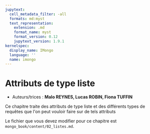 ```yaml
---
jupytext:
  cell_metadata_filter: -all
  formats: md:myst
  text_representation:
    extension: .md
    format_name: myst
    format_version: 0.12
    jupytext_version: 1.9.1
kernelspec:
  display_name: IMongo
  language: ''
  name: imongo
---
```


# Attributs de type liste

* Auteurs/trices : **Malo REYNES, Lucas ROBIN, Fiona TUFFIN**

Ce chapitre traite des attributs de type liste et des différents types de requêtes que l'on peut vouloir faire sur de tels attributs

Le fichier que vous devez modifier pour ce chapitre est `mongo_book/content/02_listes.md`.
